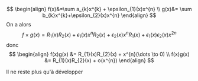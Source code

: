 $$
\begin{align}
f(x)&=\sum a_{k}x^{k} + \epsilon_{1}(x)x^{n} \\
g(x)&= \sum b_{k}x^{k}+\epsilon_{2}(x)x^{n}
\end{align}
$$
On a alors
$$
f \times g(x) = R_{1}(x)R_{2}(x) + \epsilon_{1}(x) x^{n}R_{2}(x) + \epsilon_{2}(x)x^{n}R_{1}(x) + \epsilon_{1}(x)\epsilon_{2}(x)x^{2n}
$$
donc
$$
\begin{align}
f(x)g(x) &= R_{1}(x)R_{2}(x) + x^{n}(\dots \to 0) \\
f(x)g(x) &= R_{1}(x)R_{2}(x) + o(x^{n})
\end{align}
$$

Il ne reste plus qu'à développer